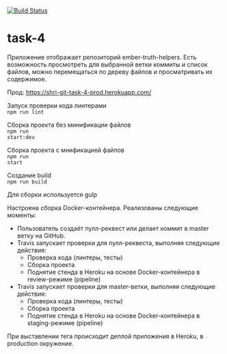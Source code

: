[![Build Status](https://travis-ci.org/jnkbldgn/task-4.svg?branch=master)](https://travis-ci.org/jnkbldgn/task-4)
# task-4

Приложение отображает репозиторий ember-truth-helpers.
Есть возможность просмотреть для выбранной ветки коммиты и список файлов,
можно перемещаться по дереву файлов и просматривать их содержимое.

Прод: https://shri-git-task-4-prod.herokuapp.com/

Запуск проверки кода линтерами<br>
<code>npm run lint</code>

Сборка проекта без минификации файлов<br> 
<code>npm run start:dev</code>

Сборка проекта с мнификацией файлов<br> 
<code>npm run start</code>

Создание build<br>
<code>npm run build</code>

Для сборки используется gulp

Настроена сборка Docker-контейнера.
Реализованы следующие моменты:
- Пользователь создаёт пулл-реквест или делает коммит в master ветку на GitHub.
- Travis запускает проверки для пулл-реквеста, выполняя следующие действия:
    - Проверка кода (линтеры, тесты)
    - Сборка проекта
    - Поднятие стенда в Heroku на основе Docker-контейнера в review-режиме (pipeline)
- Travis запускает проверки для master-ветки, выполняя следующие действия:
    - Проверка кода (линтеры, тесты)
    - Сборка проекта
    - Поднятие стенда в Heroku на основе Docker-контейнера в staging-режиме (pipeline)
    
При выставлении тега происходит деплой приложения в Heroku, в production окружение.
